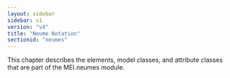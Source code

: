 ```yaml
---
layout: sidebar
sidebar: s1
version: "v4"
title: "Neume Notation"
sectionid: "neumes"
---
```




This chapter describes the elements, model classes, and attribute classes that are
part of the
MEI.neumes module.







